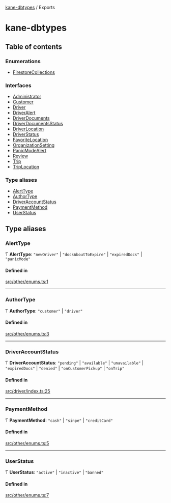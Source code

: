 [kane-dbtypes](README.md) / Exports

# kane-dbtypes

## Table of contents

### Enumerations

- [FirestoreCollections](enums/FirestoreCollections.md)

### Interfaces

- [Administrator](interfaces/Administrator.md)
- [Customer](interfaces/Customer.md)
- [Driver](interfaces/Driver.md)
- [DriverAlert](interfaces/DriverAlert.md)
- [DriverDocuments](interfaces/DriverDocuments.md)
- [DriverDocumentsStatus](interfaces/DriverDocumentsStatus.md)
- [DriverLocation](interfaces/DriverLocation.md)
- [DriverStatus](interfaces/DriverStatus.md)
- [FavoriteLocation](interfaces/FavoriteLocation.md)
- [OrganizationSetting](interfaces/OrganizationSetting.md)
- [PanicModeAlert](interfaces/PanicModeAlert.md)
- [Review](interfaces/Review.md)
- [Trip](interfaces/Trip.md)
- [TripLocation](interfaces/TripLocation.md)

### Type aliases

- [AlertType](modules.md#alerttype)
- [AuthorType](modules.md#authortype)
- [DriverAccountStatus](modules.md#driveraccountstatus)
- [PaymentMethod](modules.md#paymentmethod)
- [UserStatus](modules.md#userstatus)

## Type aliases

### AlertType

Ƭ **AlertType**: ``"newDriver"`` \| ``"docsAboutToExpire"`` \| ``"expiredDocs"`` \| ``"panicMode"``

#### Defined in

[src/other/enums.ts:1](https://github.com/gatitolabs/kane-dbtypes/blob/1664218/src/other/enums.ts#L1)

___

### AuthorType

Ƭ **AuthorType**: ``"customer"`` \| ``"driver"``

#### Defined in

[src/other/enums.ts:3](https://github.com/gatitolabs/kane-dbtypes/blob/1664218/src/other/enums.ts#L3)

___

### DriverAccountStatus

Ƭ **DriverAccountStatus**: ``"pending"`` \| ``"available"`` \| ``"unavailable"`` \| ``"expiredDocs"`` \| ``"denied"`` \| ``"onCustomerPickup"`` \| ``"onTrip"``

#### Defined in

[src/driver/index.ts:25](https://github.com/gatitolabs/kane-dbtypes/blob/1664218/src/driver/index.ts#L25)

___

### PaymentMethod

Ƭ **PaymentMethod**: ``"cash"`` \| ``"sinpe"`` \| ``"creditCard"``

#### Defined in

[src/other/enums.ts:5](https://github.com/gatitolabs/kane-dbtypes/blob/1664218/src/other/enums.ts#L5)

___

### UserStatus

Ƭ **UserStatus**: ``"active"`` \| ``"inactive"`` \| ``"banned"``

#### Defined in

[src/other/enums.ts:7](https://github.com/gatitolabs/kane-dbtypes/blob/1664218/src/other/enums.ts#L7)
